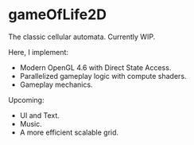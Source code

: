# gameOfLife2D

[](https://github.com/essentialblend/gameOfLife2D/assets/73982939/facd1069-269a-4cc5-83be-5124f955f9d0)

The classic cellular automata. Currently WIP.

Here, I implement:

- Modern OpenGL 4.6 with Direct State Access.
- Parallelized gameplay logic with compute shaders.
- Gameplay mechanics.
  
Upcoming:
- UI and Text.
- Music.
- A more efficient scalable grid.
